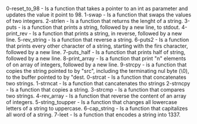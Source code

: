 0-reset_to_98 - Is a function that takes a pointer to an int as parameter and updates the value it point to 98.
1-swap - Is a function that swaps the  values of two integers.
2-strlen - Is a function that returns the lenght of a string.
3-puts - is a function that prints a string, followed by a new line, to stdout.
4-print_rev - Is a function that prints a string, in reverse, followed by a new line.
5-rev_string - Is a function that reverse a string.
6-puts2 - Is a function that prints every other character of a string, starting with the firs character, followed by a new line.
7-puts_half - Is a function that prints half of string, followed by a new line.
8-print_array - Is a function that print "n" elements of on array of integers, followed by a new line.
9-strcpy - is a function that copies the string pointed to by "src", including the terminating nul byte (\0), to the buffer pointed to by "dest.
0-strcat - Is a function that concatenates two strings.
1-strncat - Is a function that cancatenates tho strings
2-strncpy - Is a function that copies a string.
3-strcmp - Is a function that compares two strings.
4-rev_array - Is a function that reverse the content of an array of integers.
5-string_toupper - Is a function that changes all lowercase letters of a string to uppercase.
6-cap_string - Is a function that capitalizes all word of a string.
7-leet - Is a function that encodes a string into 1337.

